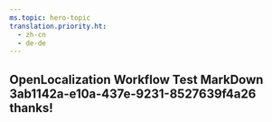 ```yaml
---
ms.topic: hero-topic
translation.priority.ht: 
  - zh-cn
  - de-de
---
```

## OpenLocalization Workflow Test MarkDown 3ab1142a-e10a-437e-9231-8527639f4a26 thanks!
